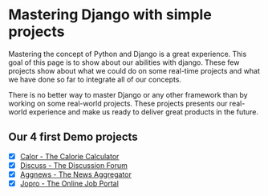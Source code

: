 # Mastering Django with simple projects

Mastering the concept of Python and Django is a great experience. This goal of this page is to show about our abilities with django. These few projects show about what we could do on some real-time projects and what we have done so far to integrate all of our concepts.

There is no better way to master Django or any other framework than by working on some real-world projects. These projects presents our real-world experience and make us ready to deliver great products in the future.

## Our 4 first Demo projects

- [x] [Calor - The Calorie Calculator](calor)
- [x] [Discuss - The Discussion Forum](discuss)
- [x] [Aggnews - The News Aggregator](aggnews)
- [x] [Jopro - The Online Job Portal](jopro)
